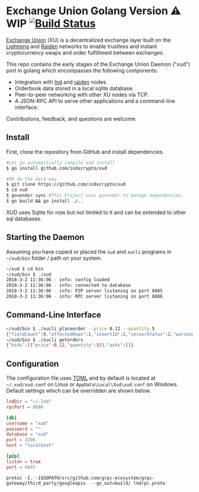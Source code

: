 # Exchange Union Golang Version **⚠️ WIP** [![Build Status](https://travis-ci.org/indxcrypto/xud.svg?branch=dev)](https://travis-ci.org/indxcrypto/xud)

[Exchange Union](https://www.exchangeunion.com/) (XU) is a decentralized exchange layer built on the [Lightning](http://lightning.network/) and [Raiden](https://raiden.network/) networks to enable trustless and instant cryptocurrency swaps and order fulfillment between exchanges.

This repo contains the early stages of the Exchange Union Daemon ("xud") port in golang which encompasses the following components:

* Integration with [lnd](https://github.com/lightningnetwork/lnd) and [raiden](https://github.com/raiden-network/raiden) nodes.
* Orderbook data stored in a local sqlite database.
* Peer-to-peer networking with other XU nodes via TCP.
* A JSON-RPC API to serve other applications and a command-line interface.

Contributions, feedback, and questions are welcome.

## Install

First, clone the repository from GitHub and install dependencies.

```bash
#Let go automatically compile and install
$ go install github.com/indxcrypto/xud

#OR do the hard way
$ git clone https://github.com/indxcrypto/xud
$ cd xud
$ govendor sync #This Project uses govendor to manage dependencies.
$ go build && go install ./..
```

XUD uses Sqlite for now but not limited to it and can be extended to other sql databases.

## Starting the Daemon

Assuming you have copied or placed the `xud` and `xucli` programs in `~/xud/bin` folder / path on your system.

```bash
~/xud $ cd bin
~/xud/bin $ ./xud
2018-3-2 11:36:06 - info: config loaded
2018-3-2 11:36:06 - info: connected to database
2018-3-2 11:36:06 - info: P2P server listening on port 8885
2018-3-2 11:36:06 - info: RPC server listening on port 8886
```

## Command-Line Interface

```bash
~/xud/bin $ ./xucli placeorder --price 0.12 --quantity 5
{"fieldCount":0,"affectedRows":1,"insertId":1,"serverStatus":2,"warningCount":0,"message":"","protocol41":true,"changedRows":0}
~/xud/bin $ ./xucli getorders
{"bids":[{"price":0.12,"quantity":5}],"asks":[]}
```

## Configuration

The configuration file uses [TOML](https://github.com/toml-lang/toml) and by default is located at  `~/.xud/xud.conf` on Linux or `AppData\Local\Xud\xud.conf` on Windows. Default settings which can be overridden are shown below.

```toml
lndDir = "~/.lnd"
rpcPort = 8886

[db]
username = "xud"
password = ""
database = "xud"
port = 3306
host = "localhost"

[p2p]
listen = true
port = 8885
```

```
protoc -I. -I$GOPATH/src/github.com/grpc-ecosystem/grpc-gateway/third_party/googleapis  --go_out=build/ lndrpc.proto
```